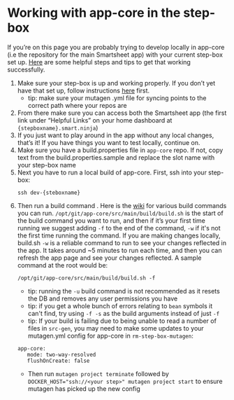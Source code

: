 
# Working with app-core in the step-box

If you’re on this page you are probably trying to develop locally in app-core (i.e the repository for the main Smartsheet app) with your current step-box set up. [Here](www.google.com) are some helpful steps and tips to get that working successfully.  

1. Make sure your step-box is up and working properly. If you don’t yet have that set up, follow instructions [here](wwww.google.com) first.
    - tip: make sure your mutagen .yml file for syncing points to the correct path where your repos are
2. From there make sure you can access both the Smartsheet app (the first link under “Helpful Links” on your home dashboard at `{stepboxname}.smart.ninja`)
3. If you just want to play around in the app without any local changes, that’s it! If you have things you want to test locally, continue on.
4. Make sure you have a build.properties file in `app-core` repo. If not, copy text from the build.properties.sample and replace the slot name with your step-box name
5. Next you have to run a local build of app-core. First, ssh into your step-box:
    ```
    ssh dev-{steboxname}
    ```
7. Then run a build command . Here is the [wiki](www.google.com) for various build commands you can run. `/opt/git/app-core/src/main/build/build.sh` is the start of the build command you want to run, and then if it’s your first time running we suggest adding `-f` to the end of the command, `-w` if it's not the first time running the command. If you are making changes locally, build.sh `-w` is a reliable command to run to see your changes reflected in the app. It takes around ~5 minutes to run each time, and then you can refresh the app page and see your changes reflected. A sample command at the root would be:
    ```
    /opt/git/app-core/src/main/build/build.sh -f
    ```
    - tip: running the `-u` build command is not recommended as it resets the DB and removes any user permissions you have
    - tip: if you get a whole bunch of errors relating to `bean` symbols it can't find, try using `-f -s` as the build arguments instead of just `-f`
    - tip: If your build is failing due to being unable to read a number of files in `src-gen`, you may need to make some updates to your mutagen.yml config for app-core in `rm-step-box-mutagen`:
   ```
   app-core:
      mode: two-way-resolved
      flushOnCreate: false
   ```
    - Then run `mutagen project terminate` followed by `DOCKER_HOST="ssh://<your step>" mutagen project start` to ensure mutagen has picked up the new config

